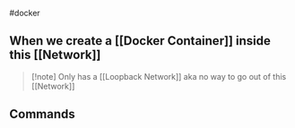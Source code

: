 #docker 
## When we create a [[Docker Container]] inside this [[Network]]
>[!note] Only has a [[Loopback Network]] aka no way to go out of this [[Network]]




## Commands
